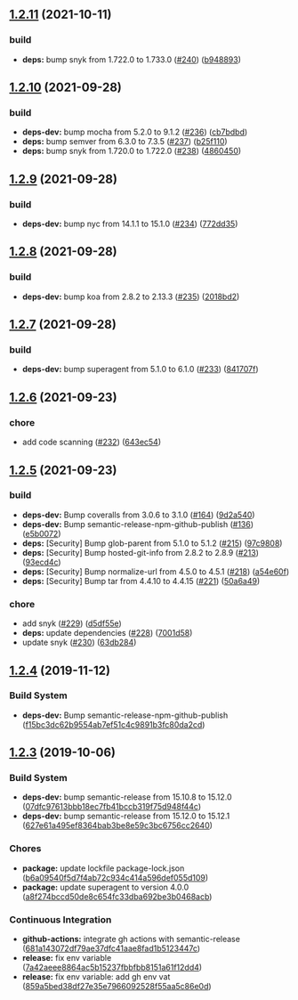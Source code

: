 ## [1.2.11](https://github.com/oleg-koval/koa-verto/compare/v1.2.10...v1.2.11) (2021-10-11)


### build

* **deps:** bump snyk from 1.722.0 to 1.733.0 ([#240](https://github.com/oleg-koval/koa-verto/issues/240)) ([b948893](https://github.com/oleg-koval/koa-verto/commit/b948893762e9f716df644687cbfc5324b15d9b71))

## [1.2.10](https://github.com/oleg-koval/koa-verto/compare/v1.2.9...v1.2.10) (2021-09-28)


### build

* **deps-dev:** bump mocha from 5.2.0 to 9.1.2 ([#236](https://github.com/oleg-koval/koa-verto/issues/236)) ([cb7bdbd](https://github.com/oleg-koval/koa-verto/commit/cb7bdbd1b26e868aea107d062b485448ba0d9db0))
* **deps:** bump semver from 6.3.0 to 7.3.5 ([#237](https://github.com/oleg-koval/koa-verto/issues/237)) ([b25f110](https://github.com/oleg-koval/koa-verto/commit/b25f110b274fb53b7c9c21561c79e505da3a92df))
* **deps:** bump snyk from 1.720.0 to 1.722.0 ([#238](https://github.com/oleg-koval/koa-verto/issues/238)) ([4860450](https://github.com/oleg-koval/koa-verto/commit/486045008cddfe7b6c35fbed8dd663b74bfa2698))

## [1.2.9](https://github.com/oleg-koval/koa-verto/compare/v1.2.8...v1.2.9) (2021-09-28)


### build

* **deps-dev:** bump nyc from 14.1.1 to 15.1.0 ([#234](https://github.com/oleg-koval/koa-verto/issues/234)) ([772dd35](https://github.com/oleg-koval/koa-verto/commit/772dd354ebf3b9b2966f881cf2580867ee2f6701))

## [1.2.8](https://github.com/oleg-koval/koa-verto/compare/v1.2.7...v1.2.8) (2021-09-28)


### build

* **deps-dev:** bump koa from 2.8.2 to 2.13.3 ([#235](https://github.com/oleg-koval/koa-verto/issues/235)) ([2018bd2](https://github.com/oleg-koval/koa-verto/commit/2018bd2c2a816a56c0242ace32940e692034b2a4))

## [1.2.7](https://github.com/oleg-koval/koa-verto/compare/v1.2.6...v1.2.7) (2021-09-28)


### build

* **deps-dev:** bump superagent from 5.1.0 to 6.1.0 ([#233](https://github.com/oleg-koval/koa-verto/issues/233)) ([841707f](https://github.com/oleg-koval/koa-verto/commit/841707f042b4b146ff4221f5cb5910446f8a2601))

## [1.2.6](https://github.com/oleg-koval/koa-verto/compare/v1.2.5...v1.2.6) (2021-09-23)


### chore

* add code scanning ([#232](https://github.com/oleg-koval/koa-verto/issues/232)) ([643ec54](https://github.com/oleg-koval/koa-verto/commit/643ec54cfe87cf0afe7b22c7940a00e064a5150e))

## [1.2.5](https://github.com/oleg-koval/koa-verto/compare/v1.2.4...v1.2.5) (2021-09-23)


### build

* **deps-dev:** Bump coveralls from 3.0.6 to 3.1.0 ([#164](https://github.com/oleg-koval/koa-verto/issues/164)) ([9d2a540](https://github.com/oleg-koval/koa-verto/commit/9d2a54028511962fae71cc43f93966486b9d5c39))
* **deps-dev:** Bump semantic-release-npm-github-publish ([#136](https://github.com/oleg-koval/koa-verto/issues/136)) ([e5b0072](https://github.com/oleg-koval/koa-verto/commit/e5b0072c0ee31762a619abb13babb8bca98466e2))
* **deps:** [Security] Bump glob-parent from 5.1.0 to 5.1.2 ([#215](https://github.com/oleg-koval/koa-verto/issues/215)) ([97c9808](https://github.com/oleg-koval/koa-verto/commit/97c9808cf5d0d9e6af48352846880bc4391b95f3))
* **deps:** [Security] Bump hosted-git-info from 2.8.2 to 2.8.9 ([#213](https://github.com/oleg-koval/koa-verto/issues/213)) ([93ecd4c](https://github.com/oleg-koval/koa-verto/commit/93ecd4c573c25e589f6cd284c5bf1e6e9e1928d6))
* **deps:** [Security] Bump normalize-url from 4.5.0 to 4.5.1 ([#218](https://github.com/oleg-koval/koa-verto/issues/218)) ([a54e60f](https://github.com/oleg-koval/koa-verto/commit/a54e60f6424536eb3555a172f0ff5e7f717a0c9a))
* **deps:** [Security] Bump tar from 4.4.10 to 4.4.15 ([#221](https://github.com/oleg-koval/koa-verto/issues/221)) ([50a6a49](https://github.com/oleg-koval/koa-verto/commit/50a6a49c5039b675d9b2c884fb660051e1fc0fd1))


### chore

* add snyk ([#229](https://github.com/oleg-koval/koa-verto/issues/229)) ([d5df55e](https://github.com/oleg-koval/koa-verto/commit/d5df55e172c914c892875276b26c41bfde789594))
* **deps:** update dependencies ([#228](https://github.com/oleg-koval/koa-verto/issues/228)) ([7001d58](https://github.com/oleg-koval/koa-verto/commit/7001d58e799cfa550cd6c788e74663effeb531e8))
* update snyk ([#230](https://github.com/oleg-koval/koa-verto/issues/230)) ([63db284](https://github.com/oleg-koval/koa-verto/commit/63db284d6a89c401232f1b6f79b4ede814988b4d))

## [1.2.4](https://github.com/oleg-koval/koa-verto/compare/v1.2.3...v1.2.4) (2019-11-12)


### Build System

* **deps-dev:** Bump semantic-release-npm-github-publish ([f15bc3dc62b9554ab7ef51c4c9891b3fc80da2cd](https://github.com/oleg-koval/koa-verto/commit/f15bc3dc62b9554ab7ef51c4c9891b3fc80da2cd))

## [1.2.3](https://github.com/oleg-koval/koa-verto/compare/v1.2.2...v1.2.3) (2019-10-06)


### Build System

* **deps-dev:** bump semantic-release from 15.10.8 to 15.12.0 ([07dfc97613bbb18ec7fb41bccb319f75d948f44c](https://github.com/oleg-koval/koa-verto/commit/07dfc97613bbb18ec7fb41bccb319f75d948f44c))
* **deps-dev:** bump semantic-release from 15.12.0 to 15.12.1 ([627e61a495ef8364bab3be8e59c3bc6756cc2640](https://github.com/oleg-koval/koa-verto/commit/627e61a495ef8364bab3be8e59c3bc6756cc2640))


### Chores

* **package:** update lockfile package-lock.json ([b6a09540f5d7f4ab72c934c414a596def055d109](https://github.com/oleg-koval/koa-verto/commit/b6a09540f5d7f4ab72c934c414a596def055d109))
* **package:** update superagent to version 4.0.0 ([a8f274bccd50de8c654fc33dba692be3b0468acb](https://github.com/oleg-koval/koa-verto/commit/a8f274bccd50de8c654fc33dba692be3b0468acb))


### Continuous Integration

* **github-actions:** integrate gh actions with semantic-release ([681a143072df79ae37dfc41aae8fad1b5123447c](https://github.com/oleg-koval/koa-verto/commit/681a143072df79ae37dfc41aae8fad1b5123447c))
* **release:** fix env variable ([7a42aeee8864ac5b15237fbbfbb8151a61f12dd4](https://github.com/oleg-koval/koa-verto/commit/7a42aeee8864ac5b15237fbbfbb8151a61f12dd4))
* **release:** fix env variable: add gh env vat ([859a5bed38df27e35e7966092528f55aa5c86e0d](https://github.com/oleg-koval/koa-verto/commit/859a5bed38df27e35e7966092528f55aa5c86e0d))

